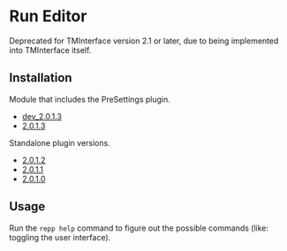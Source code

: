 # Run Editor

Deprecated for TMInterface version 2.1 or later, due to being implemented into TMInterface itself.

## Installation

Module that includes the PreSettings plugin.

- [dev_2.0.1.3](https://github.com/Sai-Moen/TMInterface-AS-SaiMoen/releases/download/pre_docs/repp.zip)
- [2.0.1.3](https://github.com/Sai-Moen/TMInterface-AS-SaiMoen/releases/download/run_editor_v2.0.1.3/repp.zip)

Standalone plugin versions.

- [2.0.1.2](https://github.com/Sai-Moen/TMInterface-AS-SaiMoen/releases/download/run_editor_v2.0.1.2/run_editor.as)
- [2.0.1.1](https://github.com/Sai-Moen/TMInterface-AS-SaiMoen/releases/download/run_editor_v2.0.1.1/run_editor.as)
- [2.0.1.0](https://github.com/Sai-Moen/TMInterface-AS-SaiMoen/releases/download/run_editor_v2.0.1.0/run_editor.as)

## Usage

Run the `repp help` command to figure out the possible commands (like: toggling the user interface).
